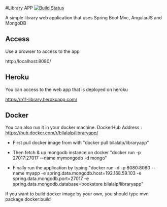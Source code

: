 #Library APP [![Build Status](https://travis-ci.org/lalib/libraryapp.svg?branch=master)](https://travis-ci.org/lalib/libraryapp)

A simple library web application that uses Spring Boot Mvc, AngularJS and MongoDB

## Access
Use a browser to access to the app

http://localhost:8080/

## Heroku

You can access to the web app that is deployed on heroku

https://n11-library.herokuapp.com/

## Docker

You can also run it in your docker machine. DockerHub Address : https://hub.docker.com/r/bilalalp/libraryapp/

* First pull docker image from with "docker pull bilalalp/libraryapp"

* Then fetch & up mongodb instance on docker "docker run -p 27017:27017 --name mymongodb -d mongo"

* Finally run the application by typing "docker run -d -p 8080:8080 --name myapp -e spring.data.mongodb.host=192.168.59.103 -e spring.data.mongodb.port=27017 -e spring.data.mongodb.database=bookstore bilalalp/libraryapp"

If you want to build docker image by your own, you should type mvn package docker:build
